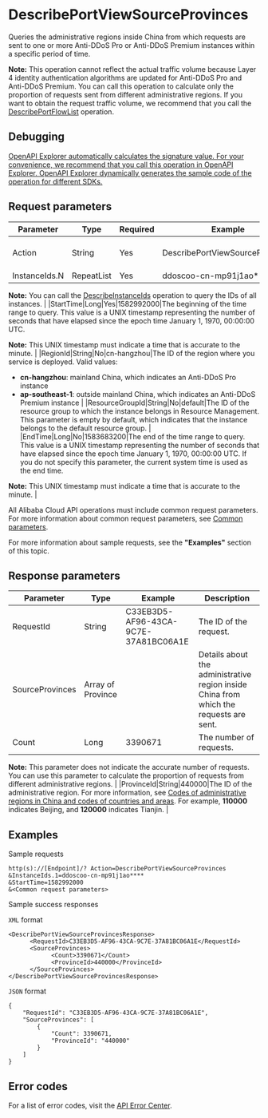 # DescribePortViewSourceProvinces

Queries the administrative regions inside China from which requests are sent to one or more Anti-DDoS Pro or Anti-DDoS Premium instances within a specific period of time.

**Note:** This operation cannot reflect the actual traffic volume because Layer 4 identity authentication algorithms are updated for Anti-DDoS Pro and Anti-DDoS Premium. You can call this operation to calculate only the proportion of requests sent from different administrative regions. If you want to obtain the request traffic volume, we recommend that you call the [DescribePortFlowList](~~157460~~) operation.

## Debugging

[OpenAPI Explorer automatically calculates the signature value. For your convenience, we recommend that you call this operation in OpenAPI Explorer. OpenAPI Explorer dynamically generates the sample code of the operation for different SDKs.](https://api.aliyun.com/#product=ddoscoo&api=DescribePortViewSourceProvinces&type=RPC&version=2020-01-01)

## Request parameters

|Parameter|Type|Required|Example|Description|
|---------|----|--------|-------|-----------|
|Action|String|Yes|DescribePortViewSourceProvinces|The operation that you want to perform. Set the value to **DescribePortViewSourceProvinces**. |
|InstanceIds.N|RepeatList|Yes|ddoscoo-cn-mp91j1ao\*\*\*\*|The ID of the instance.

 **Note:** You can call the [DescribeInstanceIds](~~157459~~) operation to query the IDs of all instances. |
|StartTime|Long|Yes|1582992000|The beginning of the time range to query. This value is a UNIX timestamp representing the number of seconds that have elapsed since the epoch time January 1, 1970, 00:00:00 UTC.

 **Note:** This UNIX timestamp must indicate a time that is accurate to the minute. |
|RegionId|String|No|cn-hangzhou|The ID of the region where you service is deployed. Valid values:

 -   **cn-hangzhou**: mainland China, which indicates an Anti-DDoS Pro instance
-   **ap-southeast-1**: outside mainland China, which indicates an Anti-DDoS Premium instance |
|ResourceGroupId|String|No|default|The ID of the resource group to which the instance belongs in Resource Management. This parameter is empty by default, which indicates that the instance belongs to the default resource group. |
|EndTime|Long|No|1583683200|The end of the time range to query. This value is a UNIX timestamp representing the number of seconds that have elapsed since the epoch time January 1, 1970, 00:00:00 UTC. If you do not specify this parameter, the current system time is used as the end time.

 **Note:** This UNIX timestamp must indicate a time that is accurate to the minute. |

All Alibaba Cloud API operations must include common request parameters. For more information about common request parameters, see [Common parameters](~~157269~~).

For more information about sample requests, see the **"Examples"** section of this topic.

## Response parameters

|Parameter|Type|Example|Description|
|---------|----|-------|-----------|
|RequestId|String|C33EB3D5-AF96-43CA-9C7E-37A81BC06A1E|The ID of the request. |
|SourceProvinces|Array of Province| |Details about the administrative region inside China from which the requests are sent. |
|Count|Long|3390671|The number of requests.

 **Note:** This parameter does not indicate the accurate number of requests. You can use this parameter to calculate the proportion of requests from different administrative regions. |
|ProvinceId|String|440000|The ID of the administrative region. For more information, see [Codes of administrative regions in China and codes of countries and areas](~~167926~~). For example, **110000** indicates Beijing, and **120000** indicates Tianjin. |

## Examples

Sample requests

```
http(s)://[Endpoint]/? Action=DescribePortViewSourceProvinces
&InstanceIds.1=ddoscoo-cn-mp91j1ao****
&StartTime=1582992000
&<Common request parameters>
```

Sample success responses

`XML` format

```
<DescribePortViewSourceProvincesResponse>
	  <RequestId>C33EB3D5-AF96-43CA-9C7E-37A81BC06A1E</RequestId>
	  <SourceProvinces>
		    <Count>3390671</Count>
		    <ProvinceId>440000</ProvinceId>
	  </SourceProvinces>
</DescribePortViewSourceProvincesResponse>
```

`JSON` format

```
{
    "RequestId": "C33EB3D5-AF96-43CA-9C7E-37A81BC06A1E",
    "SourceProvinces": [
        {
            "Count": 3390671,
            "ProvinceId": "440000"
        }
    ]
}
```

## Error codes

For a list of error codes, visit the [API Error Center](https://error-center.alibabacloud.com/status/product/ddoscoo).

